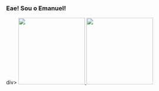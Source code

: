 ### Eae! Sou o Emanuel!
div>
  <a href="https://github.com/rafaballerini">
  <img height="180em" src="https://github-readme-stats.vercel.app/api?username=emanuelzaveruka&show_icons=true&theme=dracula&include_all_commits=true&count_private=true"/>
  <img height="180em" src="https://github-readme-stats.vercel.app/api/top-langs/?username=emanuelzaveruka&layout=compact&langs_count=16&theme=dracula"/>
</div>
